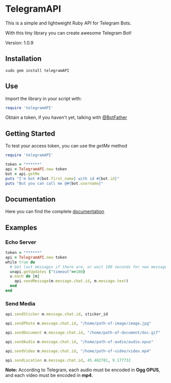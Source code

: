 # TelegramAPI

This is a simple and lightweight Ruby API for Telegram Bots.

With this tiny library you can create awesome Telegram Bot!

Version: 1.0.9

## Installation

```
sudo gem install telegramAPI
```

## Use

Import the library in your script with:

```ruby
require 'telegramAPI'
```

Obtain a token, if you haven't yet, talking with [@BotFather](https://telegram.me/botfather)

## Getting Started

To test your access token, you can use the *getMe* method
```ruby
require 'telegramAPI'

token = "******"
api = TelegramAPI.new token
bot = api.getMe
puts "I'm bot #{bot.first_name} with id #{bot.id}"
puts "But you can call me @#{bot.username}"
```

## Documentation

Here you can find the complete [documentation](https://cdn.rawgit.com/bennesp/telegramAPI/master/doc/TelegramAPI.html)


## Examples

### Echo Server

```ruby
token = "******"
api = TelegramAPI.new token
while true do
  # Get last messages if there are, or wait 180 seconds for new messages
  u=api.getUpdates {"timeout"=>180}
  u.each do |m|
    api.sendMessage(m.message.chat.id, m.message.text)
  end
end
```

### Send Media

```ruby
api.sendSticker m.message.chat.id, sticker_id

api.sendPhoto m.message.chat.id, "/home/path-of-image/image.jpg"

api.sendDocument m.message.chat.id, "/home/path-of-document/doc.gif"

api.sendAudio m.message.chat.id, "/home/path-of-audio/audio.opus"

api.sendVideo m.message.chat.id, "/home/path-of-video/video.mp4"

api.sendLocation m.message.chat.id, 45.462781, 9.177732
```
**Note:** According to Telegram, each audio must be encoded in **Ogg OPUS**, and each video must be encoded in **mp4**.
